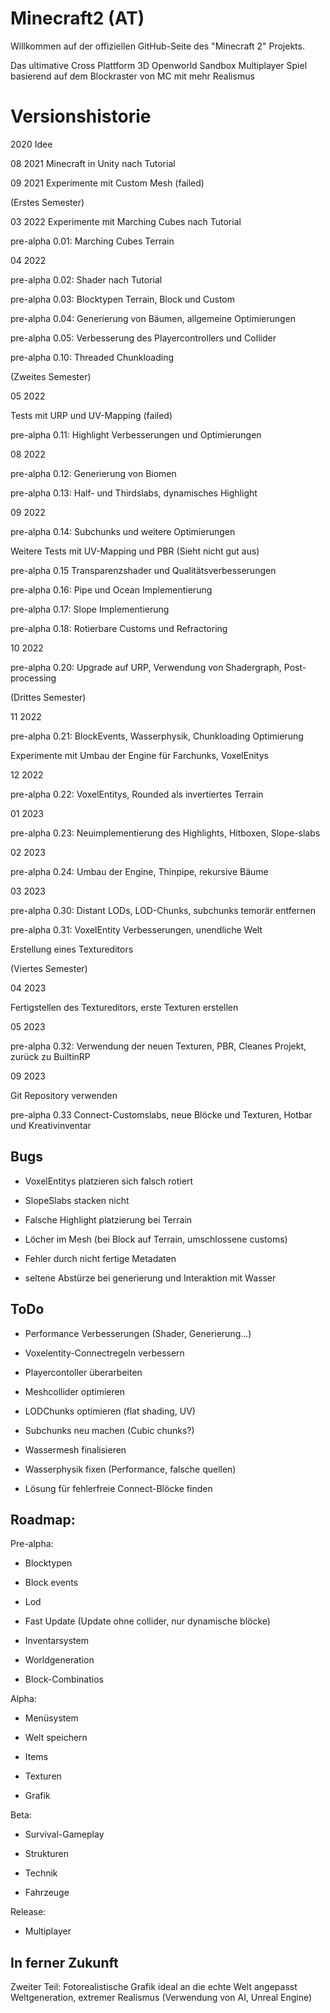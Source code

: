 # Minecraft2 (AT)

Willkommen auf der offiziellen GitHub-Seite des "Minecraft 2" Projekts.

Das ultimative Cross Plattform 3D Openworld Sandbox Multiplayer Spiel
basierend auf dem Blockraster von MC mit mehr Realismus


# Versionshistorie

2020 Idee

08 2021             Minecraft in Unity nach Tutorial

09 2021             Experimente mit Custom Mesh (failed)

(Erstes Semester)

03 2022             Experimente mit Marching Cubes nach Tutorial

pre-alpha 0.01:     Marching Cubes Terrain

04 2022 

pre-alpha 0.02:     Shader nach Tutorial

pre-alpha 0.03:     Blocktypen Terrain, Block und Custom

pre-alpha 0.04:     Generierung von Bäumen, allgemeine Optimierungen

pre-alpha 0.05:     Verbesserung des Playercontrollers und Collider

pre-alpha 0.10:     Threaded Chunkloading

(Zweites Semester)

05 2022 

Tests mit URP und UV-Mapping (failed)

pre-alpha 0.11:     Highlight Verbesserungen und Optimierungen

08 2022 

pre-alpha 0.12:     Generierung von Biomen

pre-alpha 0.13:     Half- und Thirdslabs, dynamisches Highlight

09 2022 

pre-alpha 0.14:     Subchunks und weitere Optimierungen

Weitere Tests mit UV-Mapping und PBR (Sieht nicht gut aus)

pre-alpha 0.15     Transparenzshader und Qualitätsverbesserungen

pre-alpha 0.16:     Pipe und Ocean Implementierung

pre-alpha 0.17:     Slope Implementierung

pre-alpha 0.18:     Rotierbare Customs und Refractoring

10 2022 

pre-alpha 0.20:     Upgrade auf URP, Verwendung von Shadergraph, Post-processing

(Drittes Semester)

11 2022 

pre-alpha 0.21:     BlockEvents, Wasserphysik, Chunkloading Optimierung

Experimente mit Umbau der Engine für Farchunks, VoxelEnitys

12 2022 

pre-alpha 0.22:     VoxelEntitys, Rounded als invertiertes Terrain

01 2023 

pre-alpha 0.23:     Neuimplementierung des Highlights, Hitboxen, Slope-slabs

02 2023 

pre-alpha 0.24:     Umbau der Engine, Thinpipe, rekursive Bäume

03 2023 

pre-alpha 0.30:     Distant LODs, LOD-Chunks, subchunks temorär entfernen

pre-alpha 0.31:     VoxelEntity Verbesserungen, unendliche Welt

Erstellung eines Textureditors

(Viertes Semester)

04 2023             

Fertigstellen des Textureditors, erste Texturen erstellen

05 2023 

pre-alpha 0.32:     Verwendung der neuen Texturen, PBR, Cleanes Projekt, zurück zu BuiltinRP

09 2023 

Git Repository verwenden

pre-alpha 0.33     Connect-Customslabs, neue Blöcke und Texturen, Hotbar und Kreativinventar

## Bugs

- VoxelEntitys platzieren sich falsch rotiert

- SlopeSlabs stacken nicht

- Falsche Highlight platzierung bei Terrain

- Löcher im Mesh (bei Block auf Terrain, umschlossene customs)

- Fehler durch nicht fertige Metadaten

- seltene Abstürze bei generierung und Interaktion mit Wasser

## ToDo

-   Performance Verbesserungen (Shader, Generierung...)

-   Voxelentity-Connectregeln verbessern

-   Playercontoller überarbeiten

-   Meshcollider optimieren

-   LODChunks optimieren (flat shading, UV)

-   Subchunks neu machen (Cubic chunks?)

-   Wassermesh finalisieren

-   Wasserphysik fixen (Performance, falsche quellen)

-   Lösung für fehlerfreie Connect-Blöcke finden

## Roadmap:

Pre-alpha:

-    Blocktypen

-    Block events

-    Lod

-   Fast Update (Update ohne collider, nur dynamische blöcke)

-   Inventarsystem

-   Worldgeneration

-   Block-Combinatios

Alpha:

-   Menüsystem

-   Welt speichern

-   Items

-   Texturen

-   Grafik

Beta:

-   Survival-Gameplay

-   Strukturen

-   Technik

-   Fahrzeuge

Release:

-   Multiplayer

## In ferner Zukunft

Zweiter Teil: Fotorealistische Grafik ideal an die echte Welt angepasst
Weltgeneration, extremer Realismus (Verwendung von AI, Unreal Engine)
